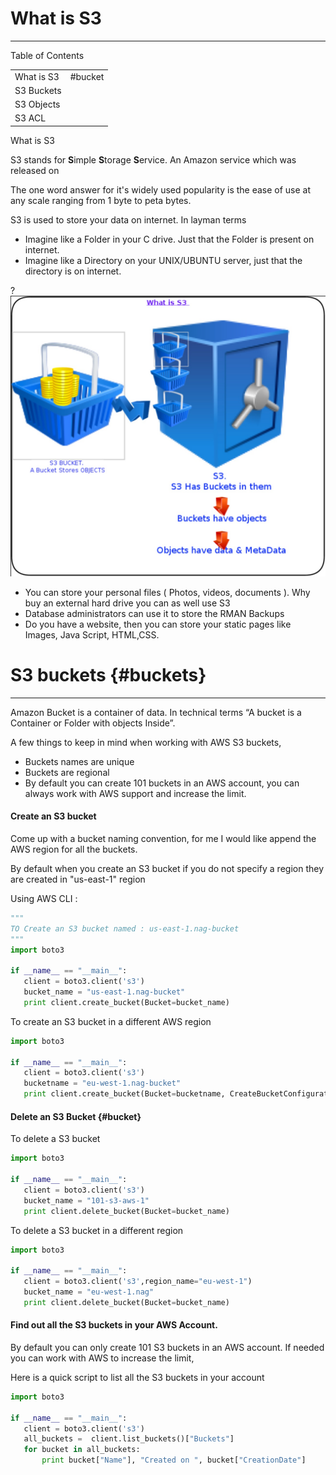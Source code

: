 # What is S3

---



Table of Contents

|  |  |
| :--- | :--- |
| What is S3 | \#bucket  |
| S3 Buckets |  |
| S3 Objects |  |
| S3 ACL |  |



What is S3

S3 stands for **S**imple **S**torage **S**ervice. An Amazon service which was released on

The one word answer for it's widely used popularity is the ease of use at any scale ranging from 1 byte to peta bytes.

S3 is used to store your data on internet. In layman terms

* Imagine like a Folder in your C drive. Just that the Folder is present on internet.
* Imagine like a Directory on your UNIX/UBUNTU server, just that the directory is on internet.

 ?![](/assets/s31.jpg)

* You can store your personal files \( Photos, videos, documents \). Why buy an external hard drive you can as well use S3
* Database administrators can use it to store the RMAN Backups
* Do you have a website, then you can store your static pages like Images, Java Script, HTML,CSS.

# S3 buckets {#buckets}

---

Amazon Bucket is a container of data. In technical terms “A bucket is a Container or Folder with objects Inside”.

A few things to keep in mind when working with AWS S3 buckets,

* Buckets names are unique
* Buckets are regional
* By default you can create 101 buckets in an AWS account, you can always work with AWS support and increase the limit.

#### Create an S3 bucket

Come up with a bucket naming convention, for me I would like append the AWS region for all the buckets.

By default when you create an S3 bucket if you do not specify a region they are created in "us-east-1" region

Using AWS CLI :

```py
"""
TO Create an S3 bucket named : us-east-1.nag-bucket
"""
import boto3

if __name__ == "__main__":
   client = boto3.client('s3')
   bucket_name = "us-east-1.nag-bucket"
   print client.create_bucket(Bucket=bucket_name)
```

To create an S3 bucket in a different AWS region

```py
import boto3

if __name__ == "__main__":
   client = boto3.client('s3')
   bucketname = "eu-west-1.nag-bucket"
   print client.create_bucket(Bucket=bucketname, CreateBucketConfiguration={ 'LocationConstraint': 'eu-west-1' })
```

#### Delete an S3 Bucket {#bucket}

To delete a S3 bucket

```py
import boto3

if __name__ == "__main__":
   client = boto3.client('s3')
   bucket_name = "101-s3-aws-1"
   print client.delete_bucket(Bucket=bucket_name)
```

To delete a S3 bucket in a different region

```py
import boto3

if __name__ == "__main__":
   client = boto3.client('s3',region_name="eu-west-1")
   bucket_name = "eu-west-1.nag"
   print client.delete_bucket(Bucket=bucket_name)
```

#### Find out all the S3 buckets in  your AWS Account.

By default you can only create 101 S3 buckets in an AWS account. If needed you can work with AWS to increase the limit,

Here is a quick script to list all the S3 buckets in your account

```py
import boto3

if __name__ == "__main__":
   client = boto3.client('s3')
   all_buckets =  client.list_buckets()["Buckets"]
   for bucket in all_buckets:
       print bucket["Name"], "Created on ", bucket["CreationDate"]
```





